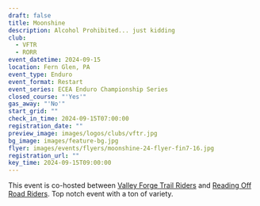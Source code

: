 ```yaml
---
draft: false
title: Moonshine
description: Alcohol Prohibited... just kidding
club:
  - VFTR
  - RORR
event_datetime: 2024-09-15
location: Fern Glen, PA
event_type: Enduro
event_format: Restart
event_series: ECEA Enduro Championship Series
closed_course: "'Yes'"
gas_away: "'No'"
start_grid: ""
check_in_time: 2024-09-15T07:00:00
registration_date: ""
preview_image: images/logos/clubs/vftr.jpg
bg_image: images/feature-bg.jpg
flyer: images/events/flyers/moonshine-24-flyer-fin7-16.jpg
registration_url: ""
key_time: 2024-09-15T09:00:00
---
```


This event is co-hosted between [Valley Forge Trail Riders](/clubs/vftr) and [Reading Off Road Riders](/clubs/rorr). Top notch event with a ton of variety.